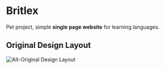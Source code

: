 # Britlex

Pet project, simple **single page website** for learning languages.

## Original Design Layout

![Alt-Original Design Layout](/design.avif)
